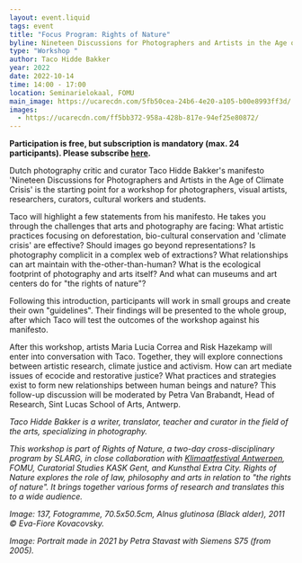 ```yaml
---
layout: event.liquid
tags: event
title: "Focus Program: Rights of Nature"
byline: Nineteen Discussions for Photographers and Artists in the Age of Climate Crisis
type: "Workshop "
author: Taco Hidde Bakker
year: 2022
date: 2022-10-14
time: 14:00 - 17:00
location: Seminarielokaal, FOMU
main_image: https://ucarecdn.com/5fb50cea-24b6-4e20-a105-b00e8993ff3d/
images:
  - https://ucarecdn.com/ff5bb372-958a-428b-817e-94ef25e80872/
---
```

**Participation is free, but subscription is mandatory (max. 24 participants). Please subscribe [here](https://fomu.be/en/calendar/workshop-fotografie-klimaatverandering).** 

Dutch photography critic and curator Taco Hidde Bakker's manifesto 'Nineteen Discussions for Photographers and Artists in the Age of Climate Crisis' is the starting point for a workshop for photographers, visual artists, researchers, curators, cultural workers and students.

Taco will highlight a few statements from his manifesto. He takes you through the challenges that arts and photography are facing: What artistic practices focusing on deforestation, bio-cultural conservation and 'climate crisis' are effective? Should images go beyond representations? Is photography complicit in a complex web of extractions? What relationships can art maintain with the-other-than-human? What is the ecological footprint of photography and arts itself? And what can museums and art centers do for "the rights of nature"?

Following this introduction, participants will work in small groups and create their own "guidelines".  Their findings will be presented to the whole group, after which Taco will test the outcomes of the workshop against his manifesto.

After this workshop, artists Maria Lucia Correa and Risk Hazekamp will enter into conversation with Taco. Together, they will explore connections between artistic research, climate justice and activism. How can art mediate issues of ecocide and restorative justice? What practices and strategies exist to form new relationships between human beings and nature? This follow-up discussion will be moderated by Petra Van Brabandt, Head of Research, Sint Lucas School of Arts, Antwerp.

*Taco Hidde Bakker is a writer, translator, teacher and curator in the field of the arts, specializing in photography.* 

*This workshop is part of Rights of Nature, a two-day cross-disciplinary program by SLARG, in close collaboration with [Klimaatfestival Antwerpen](https://www.klimaatfestivalantwerpen.be/nl), FOMU, Curatorial Studies KASK Gent, and Kunsthal Extra City. Rights of Nature explores the role of law, philosophy and arts in relation to "the rights of nature". It brings together various forms of research and translates this to a wide audience.*

*Image: 137, Fotogramme, 70.5x50.5cm, Alnus glutinosa (Black alder), 2011 © Eva-Fiore Kovacovsky.*

*Image: Portrait made in 2021 by Petra Stavast with Siemens S75 (from 2005).*
